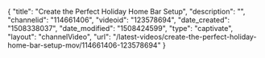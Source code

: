 {
    "title": "Create the Perfect Holiday Home Bar Setup",
    "description": "",
    "channelid": "114661406",
    "videoid": "123578694",
    "date_created": "1508338037",
    "date_modified": "1508424599",
    "type": "captivate",
    "layout": "channelVideo",
    "url": "\/latest-videos\/create-the-perfect-holiday-home-bar-setup-mov\/114661406-123578694"
}